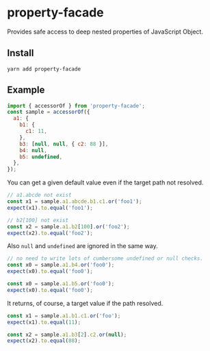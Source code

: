 # property-facade

Provides safe access to deep nested properties of JavaScript Object.

## Install

```
yarn add property-facade
```

## Example

```JavaScript
import { accessorOf } from 'property-facade';
const sample = accessorOf({
  a1: {
    b1: {
      c1: 11,
    },
    b3: [null, null, { c2: 88 }],
    b4: null,
    b5: undefined,
  },
});
```

You can get a given default value even if the target path not resolved.

```js
// a1.abcde not exist
const x1 = sample.a1.abcde.b1.c1.or('foo1');
expect(x1).to.equal('foo1');

// b2[100] not exist
const x2 = sample.a1.b2[100].or('foo2');
expect(x2).to.equal('foo2');

```

Also `null` and `undefined` are ignored in the same way.

```js
// no need to write lots of cumbersome undefined or null checks.
const x0 = sample.a1.b4.or('foo0');
expect(x0).to.equal('foo0');

const x0 = sample.a1.b5.or('foo0');
expect(x0).to.equal('foo0');
```

It returns, of course, a target value if the path resolved.

```js
const x1 = sample.a1.b1.c1.or('foo');
expect(x1).to.equal(11);

const x2 = sample.a1.b3[2].c2.or(null);
expect(x2).to.equal(88);
```

